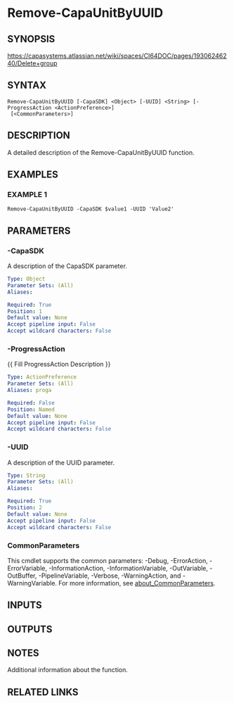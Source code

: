 # Remove-CapaUnitByUUID

## SYNOPSIS
https://capasystems.atlassian.net/wiki/spaces/CI64DOC/pages/19306246240/Delete+group

## SYNTAX

```
Remove-CapaUnitByUUID [-CapaSDK] <Object> [-UUID] <String> [-ProgressAction <ActionPreference>]
 [<CommonParameters>]
```

## DESCRIPTION
A detailed description of the Remove-CapaUnitByUUID function.

## EXAMPLES

### EXAMPLE 1
```
Remove-CapaUnitByUUID -CapaSDK $value1 -UUID 'Value2'
```

## PARAMETERS

### -CapaSDK
A description of the CapaSDK parameter.

```yaml
Type: Object
Parameter Sets: (All)
Aliases:

Required: True
Position: 1
Default value: None
Accept pipeline input: False
Accept wildcard characters: False
```

### -ProgressAction
{{ Fill ProgressAction Description }}

```yaml
Type: ActionPreference
Parameter Sets: (All)
Aliases: proga

Required: False
Position: Named
Default value: None
Accept pipeline input: False
Accept wildcard characters: False
```

### -UUID
A description of the UUID parameter.

```yaml
Type: String
Parameter Sets: (All)
Aliases:

Required: True
Position: 2
Default value: None
Accept pipeline input: False
Accept wildcard characters: False
```

### CommonParameters
This cmdlet supports the common parameters: -Debug, -ErrorAction, -ErrorVariable, -InformationAction, -InformationVariable, -OutVariable, -OutBuffer, -PipelineVariable, -Verbose, -WarningAction, and -WarningVariable. For more information, see [about_CommonParameters](http://go.microsoft.com/fwlink/?LinkID=113216).

## INPUTS

## OUTPUTS

## NOTES
Additional information about the function.

## RELATED LINKS
